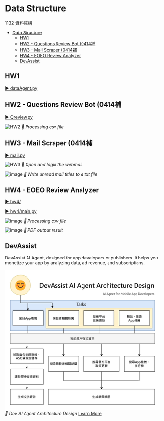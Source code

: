# Data Structure
1132 資料結構

- [Data Structure](#data-structure)
  - [HW1](#hw1)
  - [HW2 - Questions Review Bot (0414補](#hw2---questions-review-bot-0414補)
  - [HW3 - Mail Scraper (0414補](#hw3---mail-scraper-0414補)
  - [HW4 - EOEO Review Analyzer](#hw4---eoeo-review-analyzer)
  - [DevAssist](#devassist)


## HW1

[▶️ dataAgent.py](./tests/autogen/dataAgent.py)

## HW2 - Questions Review Bot (0414補

[▶️ Qreview.py](./tests/autogen/DRai/Qreview.py)

![HW2](https://github.com/user-attachments/assets/0812bbfd-6784-41d5-9ff0-4b0d85643a23)
*🔼 Processing csv file*

## HW3 - Mail Scraper (0414補

[▶️ mail.py](./tests/autogen/webcon/mail.py)

![HW3](https://github.com/user-attachments/assets/5da564c4-d406-4d01-987e-6f57e66a297b)
*🔼 Open and login the webmail*

![image](https://github.com/user-attachments/assets/a679d8c5-83a2-4c1d-a76d-0efe518f0d75)
*🔼 Write unread mail titles to a txt file*

## HW4 - EOEO Review Analyzer

[▶️ hw4/](./tests/hw4/)

[▶️ hw4/main.py](./tests/hw4/main.py)

![image](https://github.com/user-attachments/assets/765e1354-292b-4900-a3d9-46ea4dce407d)
*🔼 Processing csv file*

![image](https://github.com/user-attachments/assets/6f0c0bd3-5522-449b-9af9-46a73a62be92)
*🔼 PDF output result*


## DevAssist

DevAssist AI Agent, designed for app developers or publishers. It helps you monetize your app by analyzing data, ad revenue, and subscriptions.

[![Dev AI Agent Architecture](./images/AIAppDevArchitecture.jpg)](https://samko5sam.github.io/data-structure-class/DevAssist.html)
*🔼 Dev AI Agent Architecture Design* [Learn More](https://samko5sam.github.io/data-structure-class/DevAssist.html)
